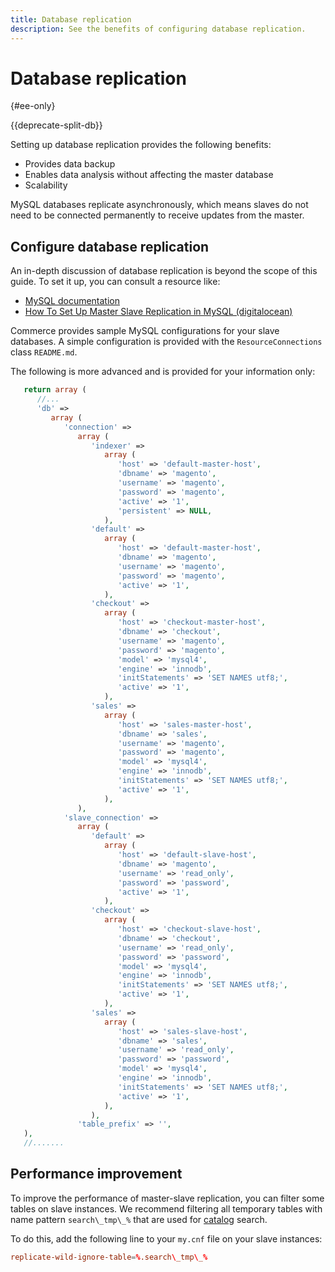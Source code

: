 ```yaml
---
title: Database replication
description: See the benefits of configuring database replication.
---
```


# Database replication

{#ee-only}

{{deprecate-split-db}}

Setting up database replication provides the following benefits:

- Provides data backup
- Enables data analysis without affecting the master database
- Scalability

MySQL databases replicate asynchronously, which means slaves do not need to be connected permanently to receive updates from the master.

## Configure database replication

An in-depth discussion of database replication is beyond the scope of this guide. To set it up, you can consult a resource like:

- [MySQL documentation](https://dev.mysql.com/doc/refman/5.6/en/replication.html)
- [How To Set Up Master Slave Replication in MySQL (digitalocean)](https://www.digitalocean.com/community/tutorials/how-to-set-up-replication-in-mysql)

Commerce provides sample MySQL configurations for your slave databases. A simple configuration is provided with the `ResourceConnections` class `README.md`.

The following is more advanced and is provided for your information only:

```php
   return array (
      //...
      'db' =>
         array (
            'connection' =>
               array (
                  'indexer' =>
                     array (
                        'host' => 'default-master-host',
                        'dbname' => 'magento',
                        'username' => 'magento',
                        'password' => 'magento',
                        'active' => '1',
                        'persistent' => NULL,
                     ),
                  'default' =>
                     array (
                        'host' => 'default-master-host',
                        'dbname' => 'magento',
                        'username' => 'magento',
                        'password' => 'magento',
                        'active' => '1',
                     ),
                  'checkout' =>
                     array (
                        'host' => 'checkout-master-host',
                        'dbname' => 'checkout',
                        'username' => 'magento',
                        'password' => 'magento',
                        'model' => 'mysql4',
                        'engine' => 'innodb',
                        'initStatements' => 'SET NAMES utf8;',
                        'active' => '1',
                     ),
                  'sales' =>
                     array (
                        'host' => 'sales-master-host',
                        'dbname' => 'sales',
                        'username' => 'magento',
                        'password' => 'magento',
                        'model' => 'mysql4',
                        'engine' => 'innodb',
                        'initStatements' => 'SET NAMES utf8;',
                        'active' => '1',
                     ),
               ),
            'slave_connection' =>
               array (
                  'default' =>
                     array (
                        'host' => 'default-slave-host',
                        'dbname' => 'magento',
                        'username' => 'read_only',
                        'password' => 'password',
                        'active' => '1',
                     ),
                  'checkout' =>
                     array (
                        'host' => 'checkout-slave-host',
                        'dbname' => 'checkout',
                        'username' => 'read_only',
                        'password' => 'password',
                        'model' => 'mysql4',
                        'engine' => 'innodb',
                        'initStatements' => 'SET NAMES utf8;',
                        'active' => '1',
                     ),
                  'sales' =>
                     array (
                        'host' => 'sales-slave-host',
                        'dbname' => 'sales',
                        'username' => 'read_only',
                        'password' => 'password',
                        'model' => 'mysql4',
                        'engine' => 'innodb',
                        'initStatements' => 'SET NAMES utf8;',
                        'active' => '1',
                     ),
                  ),
               'table_prefix' => '',
   ),
   //.......
```

## Performance improvement

To improve the performance of master-slave replication, you can filter some tables on slave instances. We recommend filtering all temporary tables with name pattern `search\_tmp\_%` that are used for [catalog](https://glossary.magento.com/catalog) search.

To do this, add the following line to your `my.cnf` file on your slave instances:

   ```conf
   replicate-wild-ignore-table=%.search\_tmp\_%
   ```

